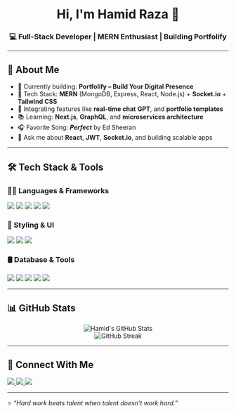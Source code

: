 <h1 align="center">Hi, I'm Hamid Raza 👋</h1>
<h3 align="center">💻 Full-Stack Developer | MERN Enthusiast | Building Portfolify</h3>

---

## 🚀 About Me

- 🔨 Currently building: **Portfolify – Build Your Digital Presence**
- 🧠 Tech Stack: **MERN** (MongoDB, Express, React, Node.js) + **Socket.io** + **Tailwind CSS**
- 🤖 Integrating features like **real-time chat** **GPT**, and **portfolio templates**
- 📚 Learning: **Next.js**, **GraphQL**, and **microservices architecture**
- 🎧 Favorite Song: _**Perfect**_ by Ed Sheeran
- 💬 Ask me about **React**, **JWT**, **Socket.io**, and building scalable apps

---

## 🛠️ Tech Stack & Tools

### 🧑‍💻 Languages & Frameworks
<p>
  <img src="https://img.shields.io/badge/JavaScript-F7DF1E?style=for-the-badge&logo=javascript&logoColor=black" />
  <img src="https://img.shields.io/badge/TypeScript-007acc?style=for-the-badge&logo=typescript&logoColor=white" />
  <img src="https://img.shields.io/badge/Node.js-339933?style=for-the-badge&logo=nodedotjs&logoColor=white" />
  <img src="https://img.shields.io/badge/Express-000000?style=for-the-badge&logo=express&logoColor=white" />
  <img src="https://img.shields.io/badge/React-20232a?style=for-the-badge&logo=react&logoColor=61dafb" />
</p>

### 🎨 Styling & UI
<p>
  <img src="https://img.shields.io/badge/Tailwind_CSS-38b2ac?style=for-the-badge&logo=tailwind-css&logoColor=white" />
  <img src="https://img.shields.io/badge/HTML5-e34f26?style=for-the-badge&logo=html5&logoColor=white" />
  <img src="https://img.shields.io/badge/CSS3-264de4?style=for-the-badge&logo=css3&logoColor=white" />
</p>

### 🛢️ Database & Tools
<p>
  <img src="https://img.shields.io/badge/MongoDB-4ea94b?style=for-the-badge&logo=mongodb&logoColor=white" />
  <img src="https://img.shields.io/badge/Mongoose-880000?style=for-the-badge&logo=mongoose&logoColor=white" />
  <img src="https://img.shields.io/badge/Git-F05032?style=for-the-badge&logo=git&logoColor=white" />
  <img src="https://img.shields.io/badge/Postman-FF6C37?style=for-the-badge&logo=postman&logoColor=white" />
  <img src="https://img.shields.io/badge/Cloudinary-3448C5?style=for-the-badge&logo=cloudinary&logoColor=white" />
</p>

---

## 📊 GitHub Stats

<p align="center">
  <img src="https://github-readme-stats.vercel.app/api?username=dev-hamid-raza&show_icons=true&theme=tokyonight" alt="Hamid's GitHub Stats" />
  <br />
  <img src="https://github-readme-streak-stats.herokuapp.com/?user=dev-hamid-raza&theme=tokyonight" alt="GitHub Streak" />
</p>

---

## 🔗 Connect With Me

<p>
  <a href="mailto:hamidramay2002@gmail.com">
    <img src="https://img.shields.io/badge/Gmail-D14836?style=for-the-badge&logo=gmail&logoColor=white" />
  </a>
  <a href="https://www.linkedin.com/in/dev-hamid-raza/">
    <img src="https://img.shields.io/badge/LinkedIn-0077B5?style=for-the-badge&logo=linkedin&logoColor=white" />
  </a>
  <a href="https://github.com/dev-hamid-raza">
    <img src="https://img.shields.io/badge/GitHub-000000?style=for-the-badge&logo=github&logoColor=white" />
  </a>
</p>

---

⭐️ _“Hard work beats talent when talent doesn’t work hard.”_

